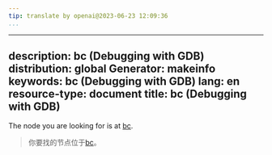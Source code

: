 ```yaml
---
tip: translate by openai@2023-06-23 12:09:36
...
```

---
description: bc (Debugging with GDB)
distribution: global
Generator: makeinfo
keywords: bc (Debugging with GDB)
lang: en
resource-type: document
title: bc (Debugging with GDB)
---

The node you are looking for is at [bc](Packets.html#bc).

> 你要找的节点位于[bc](Packets.html#bc)。
